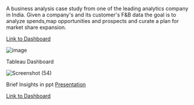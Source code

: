 A business analysis case study from one of the leading analytics company in India. Given a company's and its customer's F&B data the goal is to analyze spends,map opportunities and prospects and curate a plan for market share expansion.

[Link to Dashboard](https://public.tableau.com/app/profile/sankalp4/viz/FBBusinessAnalysis/Dashboard1)

![image](https://user-images.githubusercontent.com/75038775/125104818-6b819680-e0fb-11eb-82fa-7d0ac06df89e.png)


Tableau Dashboard

![Screenshot (54)](https://user-images.githubusercontent.com/75038775/123622996-967e0780-d82a-11eb-9cf3-732c569c22a3.png)

Brief Insights in ppt
[Presentation](https://github.com/SanKalp4/Tableau-Projects/blob/main/Food%20%26%20Bev%20Business%20Analysis/Presentation/T%23%23%23r%20Analytics%20Business%20Case%20Study%20presentation.pdf)


[Link to Dashboard](https://public.tableau.com/app/profile/sankalp4/viz/FBBusinessAnalysis/Dashboard1)
